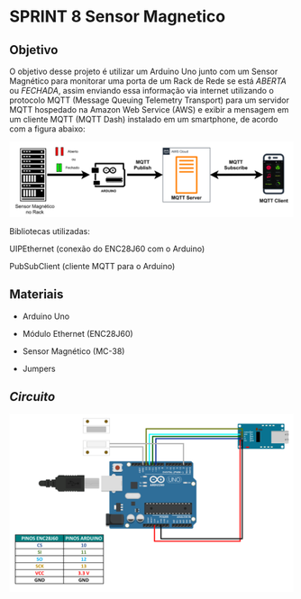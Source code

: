 # SPRINT 8 Sensor Magnetico

## Objetivo 
  O objetivo  desse  projeto é  utilizar um Arduino Uno junto com um Sensor  Magnético para monitorar uma porta de um Rack de Rede se está *ABERTA* ou *FECHADA*, assim  enviando essa informação via internet utilizando o protocolo MQTT (Message Queuing Telemetry Transport)  para um servidor MQTT hospedado na Amazon  Web Service (AWS) e exibir  a mensagem em um cliente  MQTT (MQTT Dash) instalado em um smartphone, de acordo com a figura abaixo:


![circuito](https://github.com/Hugo123br/SPRINT-8-Sensor-Magnetico/blob/main/Primeira%20imagem.png) 

Bibliotecas utilizadas:

UIPEthernet (conexão do ENC28J60 com o Arduino)

PubSubClient (cliente MQTT para o Arduino)

## Materiais

- Arduino Uno

- Módulo Ethernet (ENC28J60)

- Sensor Magnético (MC-38)

-  Jumpers

## *Circuito*







![circuito dois](  https://github.com/Hugo123br/SPRINT-8-Sensor-Magnetico/blob/main/segunda%20imagem.png)
